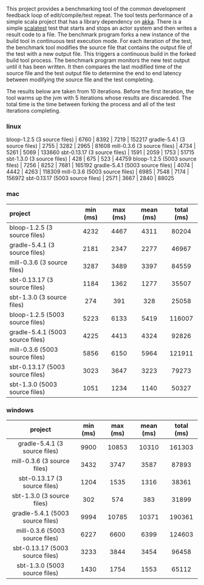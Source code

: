This project provides a benchmarking tool of the common development
feedback loop of edit/compile/test repeat. The tool tests performance
of a simple scala project that has a library dependency on
[akka](https://akka.io). There is a simple [scalatest](http://www.scalatest.org)
test that starts and stops an actor system and then writes a result
code to a file. The benchmark program forks a new instance of the build
tool in continuous test execution mode. For each iteration of the test,
the benchmark tool modifies the source file that contains the output file
of the test with a new output file. This triggers a continuous build in the
forked build tool process. The benchmark program monitors the new test output
until it has been written. It then compares the last modified time of the source
file and the test output file to determine the end to end latency between
modifying the source file and the test completing.

The results below are taken from 10 iterations. Before the first iteration,
the tool warms up the jvm with 5 iterations whose results are discareded. The
total time is the time between forking the process and all of the test iterations
completing.

### linux
bloop-1.2.5 (3 source files) | 6760 | 8392 | 7219 | 152217
gradle-5.4.1 (3 source files) | 2755 | 3282 | 2965 | 81608
mill-0.3.6 (3 source files) | 4734 | 5261 | 5069 | 133660
sbt-0.13.17 (3 source files) | 1591 | 2059 | 1753 | 51715
sbt-1.3.0 (3 source files) | 428 | 675 | 523 | 44759
bloop-1.2.5 (5003 source files) | 7256 | 8252 | 7681 | 165192
gradle-5.4.1 (5003 source files) | 4074 | 4442 | 4263 | 118309
mill-0.3.6 (5003 source files) | 6985 | 7548 | 7174 | 156972
sbt-0.13.17 (5003 source files) | 2571 | 3667 | 2840 | 88025

### mac
project | min (ms) | max (ms) | mean (ms) | total (ms)
:------- | :------: | :------: | :-------: | :--------:
bloop-1.2.5 (3 source files) | 4232 | 4467 | 4311 | 80204
gradle-5.4.1 (3 source files) | 2181 | 2347 | 2277 | 46967
mill-0.3.6 (3 source files) | 3287 | 3489 | 3397 | 84559
sbt-0.13.17 (3 source files) | 1184 | 1362 | 1277 | 35507
sbt-1.3.0 (3 source files) | 274 | 391 | 328 | 25058
bloop-1.2.5 (5003 source files) | 5223 | 6133 | 5419 | 116007
gradle-5.4.1 (5003 source files) | 4225 | 4413 | 4324 | 92826
mill-0.3.6 (5003 source files) | 5856 | 6150 | 5964 | 121911
sbt-0.13.17 (5003 source files) | 3023 | 3647 | 3223 | 79273
sbt-1.3.0 (5003 source files) | 1051 | 1234 | 1140 | 50327

### windows
project | min (ms) | max (ms) | mean (ms) | total (ms)
:-------: | :------: | :------: | :------: | :------:
gradle-5.4.1 (3 source files) | 9900 | 10853 | 10310 | 161303
mill-0.3.6 (3 source files) | 3432 | 3747 | 3587 | 87893
sbt-0.13.17 (3 source files) | 1204 | 1535 | 1316 | 38361
sbt-1.3.0 (3 source files) | 302 | 574 | 383 | 31899
gradle-5.4.1 (5003 source files) | 9994 | 10785 | 10371 | 190361
mill-0.3.6 (5003 source files) | 6227 | 6600 | 6399 | 124603
sbt-0.13.17 (5003 source files) | 3233 | 3844 | 3454 | 96458
sbt-1.3.0 (5003 source files) | 1430 | 1754 | 1553 | 65112
